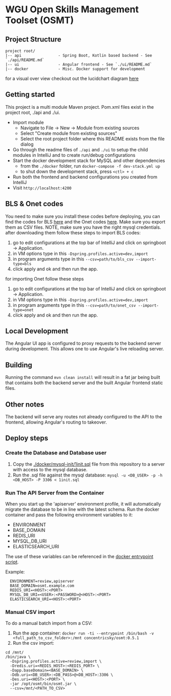 # WGU Open Skills Management Toolset (OSMT)

## Project Structure
    project root/
    |-- api                - Spring Boot, Kotlin based backend - See `./api/README.md`
    |-- ui                 - Angular frontend - See `./ui/README.md`
    |-- docker             - Misc. Docker support for development

for a visual over view checkout out the lucidchart diagram [here](https://lucid.app/lucidchart/be7b8312-4ad5-4713-9e3c-a104dd5c5c80/edit?beaconFlowId=48DAEE0D049C7111&page=0_0#)
## Getting started
This project is a multi module Maven project. Pom.xml files exist in the project root, ./api and ./ui.  
  * Import module
      * Navigate to File -> New -> Module from existing sources
      * Select "Create module from existing sources"
      * Select the root project folder where this README exists from the file dialog
  * Go through the readme files of `./api` and `./ui` to setup the child modules in IntelliJ and to create run/debug configurations 
  * Start the docker development stack for MySQL and other dependencies
    * from the `./docker` folder, run `docker-compose -f dev-stack.yml up`
    * to shut down the development stack, press `<ctl> + c`  
  * Run both the frontend and backend configurations you created from IntelliJ
  * Visit `http://localhost:4200`

## BLS & Onet codes
You need to make sure you install these codes before deploying, you can find the codes for BLS [here](https://www.bls.gov/soc/2018/#materials)
and the Onet codes [here](https://www.onetcenter.org/database.html#occ). Make sure you export them as CSV files.
NOTE, make sure
you have the right mysql credentials. after downloading them follow these steps to import BLS codes:
1. go to edit configurations at the top bar of IntelliJ and click on springboot -> Application.
2. in VM options type in this ```-Dspring.profiles.active=dev,import```
3. in program arguments type in this ```--csv=path/to/bls_csv --import-type=bls ```
4. click apply and ok and then run the app.

for importing Onet follow these steps
1. go to edit configurations at the top bar of IntelliJ and click on springboot -> Application.
2. in VM options type in this ```-Dspring.profiles.active=dev,import```
3. in program arguments type in this ```--csv=path/to/onet_csv --import-type=onet ```
4. click apply and ok and then run the app.

## Local Development
The Angular UI app is configured to proxy requests to the backend server during development. This allows one to use Angular's live reloading server.

## Building
Running the command `mvn clean install` will result in a fat jar being built that contains both the backend server and the built Angular frontend static files.

## Other notes
The backend will serve any routes not already configured to the API to the frontend, allowing Angular's routing to takeover. 

## Deploy steps
### Create the Database and Database user
1. Copy the [./docker/mysql-init/1init.sql](docker/mysql-init/1init.sql) file from this repository to a server with access to the mysql database.
1. Run the .sql file against the mysql database: `mysql -u <DB_USER> -p -h <DB_HOST> -P 3306 < 1init.sql`

### Run The API Server from the Container
When you start up the 'apiserver' environment profile, it will automatically migrate the database to be in line with the latest schema.
Run the docker container and pass the following environment variables to it: 
 * ENVIRONMENT
 * BASE_DOMAIN
 * REDIS_URI
 * MYSQL_DB_URI
 * ELASTICSEARCH_URI
 
The use of these variables can be referenced in the [docker entrypoint script](docker/bin/docker_entrypoint.sh).

Example:
  ```
    ENVIRONMENT=review,apiserver
    BASE_DOMAIN=osmt.example.com
    REDIS_URI=<HOST>:<PORT>
    MYSQL_DB_URI=<USER>:<PASSWORD>@<HOST>:<PORT>
    ELASTICSEARCH_URI=<HOST>:<PORT>
  ```

### Manual CSV import

To do a manual batch import from a CSV:
1. Run the app container: `docker run -ti --entrypoint /bin/bash -v <full_path_to_csv_folder>:/mnt concentricsky/osmt:0.5.1`
1. Run the csv import:
```
cd /mnt/
/bin/java \
  -Dspring.profiles.active=review,import \
  -Dredis.uri=<REDIS_HOST>:<REDIS_PORT> \
  -Dapp.baseDomain=<BASE_DOMAIN> \
  -Ddb.uri=<DB_USER>:<DB_PASS>@<DB_HOST>:3306 \
  -Des.uri=<HOST>:<PORT> \
  -jar /opt/osmt/bin/osmt.jar \
  --csv=/mnt/<PATH_TO_CSV>
```

